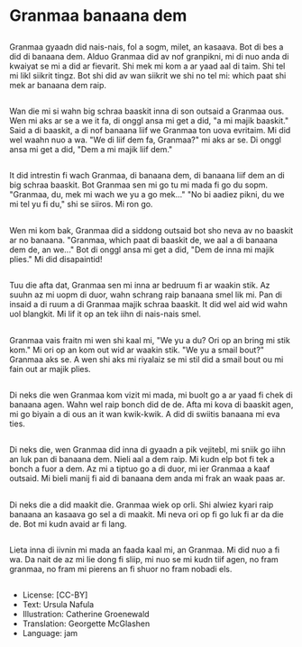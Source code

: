 # Granmaa banaana dem

##
Granmaa gyaadn did nais-nais, fol a sogm, milet, an kasaava. Bot di bes a did di banaana dem. Alduo Granmaa did av nof granpikni, mi di nuo anda di kwaiyat se mi a did ar fievarit. Shi mek mi kom a ar yaad aal di taim. Shi tel mi likl siikrit tingz. Bot shi did av wan siikrit we shi no tel mi: which paat shi mek ar banaana dem raip.

##
Wan die mi si wahn big schraa baaskit inna di son outsaid a Granmaa ous. Wen mi aks ar se a we it fa, di onggl ansa mi get a did, "a mi majik baaskit." Said a di baaskit, a di nof banaana liif we Granmaa ton uova evritaim. Mi did wel waahn nuo a wa. "We di liif dem fa, Granmaa?" mi aks ar se. Di onggl ansa mi get a did, "Dem a mi majik liif dem."

##
It did intrestin fi wach Granmaa, di banaana dem, di banaana liif dem an di big schraa baaskit. Bot Granmaa sen mi go tu mi mada fi go du sopm. "Granmaa, du, mek mi wach we yu a go mek..." "No bi aadiez pikni, du we mi tel yu fi du," shi se siiros. Mi ron go.

##
Wen mi kom bak, Granmaa did a siddong outsaid bot sho neva av no baaskit ar no banaana. "Granmaa, which paat di baaskit de, we aal a di banaana dem de, an we..." Bot di onggl ansa mi get a did, "Dem de inna mi majik plies." Mi did disapaintid!

##
Tuu die afta dat, Granmaa sen mi inna ar bedruum fi ar waakin stik. Az suuhn az mi uopm di duor, wahn schrang raip banaana smel lik mi. Pan di insaid a di ruum a di Granmaa majik schraa baaskit. It did wel aid wid wahn uol blangkit. Mi lif it op an tek iihn di nais-nais smel.

##
Granmaa vais fraitn mi wen shi kaal mi, "We yu a du? Ori op an bring mi stik kom." Mi ori op an kom out wid ar waakin stik. "We yu a smail bout?" Granmaa aks se. A wen shi aks mi riyalaiz se mi stil did a smail bout ou mi fain out ar majik plies.

##
Di neks die wen Granmaa kom vizit mi mada, mi buolt go a ar yaad fi chek di banaana agen. Wahn wel raip bonch did de de. Afta mi kova di baaskit agen, mi go biyain a di ous an it wan kwik-kwik. A did di swiitis banaana mi eva ties.

##
Di neks die, wen Granmaa did inna di gyaadn a pik vejitebl, mi sniik go iihn an luk pan di banaana dem. Nieli aal a dem raip. Mi kudn elp bot fi tek a bonch a fuor a dem. Az mi a tiptuo go a di duor, mi ier Granmaa a kaaf outsaid. Mi bieli manij fi aid di banaana dem anda mi frak an waak paas ar.

##
Di neks die a did maakit die. Granmaa wiek op orli. Shi alwiez kyari raip banaana an kasaava go sel a di maakit. Mi neva ori op fi go luk fi ar da die de. Bot mi kudn avaid ar fi lang.

##
Lieta inna di iivnin mi mada an faada kaal mi, an Granmaa. Mi did nuo a fi wa. Da nait de az mi lie dong fi sliip, mi nuo se mi kudn tiif agen, no fram granmaa, no fram mi pierens an fi shuor no fram nobadi els.

##
* License: [CC-BY]
* Text: Ursula Nafula
* Illustration: Catherine Groenewald
* Translation: Georgette McGlashen
* Language: jam
